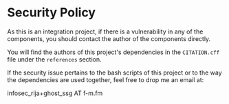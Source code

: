 # Security Policy

As this is an integration project, 
if there is a vulnerability in any of the components, you should contact the author of the components directly.

You will find the authors of this project's dependencies in the ``CITATION.cff`` file under the ``references`` section.

If the security issue pertains to the bash scripts of this project or to the way the dependencies are used together, feel free to drop me an email at:

infosec_rija+ghost_ssg AT f-m.fm